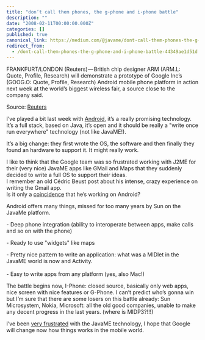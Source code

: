 ```yaml
---
title: "don’t call them phones, the g-phone and i-phone battle"
description: ""
date: "2008-02-11T00:00:00.000Z"
categories: []
published: true
canonical_link: https://medium.com/@javame/dont-call-them-phones-the-g-phone-and-i-phone-battle-44349ae1d51d
redirect_from:
  - /dont-call-them-phones-the-g-phone-and-i-phone-battle-44349ae1d51d
---
```


FRANKFURT/LONDON (Reuters) — British chip designer ARM (ARM.L: Quote, Profile, Research) will demonstrate a prototype of Google Inc’s (GOOG.O: Quote, Profile, Research) Android mobile phone platform in action next week at the world’s biggest wireless fair, a source close to the company said.  
  
  
Source: [Reuters](http://www.reuters.com/article/technologyNews/idUSWEB442320080207)

I’ve played a bit last week with [Android](http://code.google.com/android/), it’s a really promising technology.   
It’s a full stack, based on Java, it’s open and it should be really a "write once run everywhere" technology (not like JavaME!).  
  
  
It’s a big change: they first wrote the OS, the software and then finally they found an hardware to support it. It might really work.   
  
  
I like to think that the Google team was so frustrated working with J2ME for their (very nice) JavaME apps like GMail and Maps that they suddenly decided to write a full OS to support their ideas.   
I remember an old Cédric Beust post about his intense, crazy experience on writing the Gmail app.   
Is it only a [coincidence](http://beust.com/weblog/archives/000469.html) that he’s working on Android?  
  
  
Android offers many things, missed for too many years by Sun on the JavaMe platform.

\- Deep phone integration (ability to interoperate between apps, make calls and so on with the phone)  
  
\- Ready to use "widgets" like maps  
  
\- Pretty nice pattern to write an application: what was a MIDlet in the JavaME world is now and Activity.  
   
\- Easy to write apps from any platform (yes, also Mac!)

The battle begins now, I-Phone: closed source, basically only web apps, nice screen with nice features or G-Phone. I can’t predict who’s gonna win but I’m sure that there are some losers on this battle already: Sun Microsystem, Nokia, Microsoft: all the old good companies, unable to make any decent progress in the last years. (where is MIDP3?!!!)

I’ve been [very frustrated](http://blog.java2me.org/2007/01/14/my-current-point-of-view-on-j2me/) with the JavaME technology, I hope that Google will change now how things works in the mobile world.
